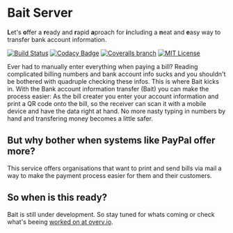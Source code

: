 # Bait Server
**L**et's **o**ffer a **r**eady and **r**apid **a**proach for **i**ncluding a **n**eat and **e**asy way to transfer bank account information.

[![Build Status](https://travis-ci.org/joekienzle/bait.svg?branch=develop)](https://travis-ci.org/joekienzle/bait) [![Codacy Badge](https://api.codacy.com/project/badge/Grade/e95bfbfd04d74bb5803a174728c3f5ba)](https://www.codacy.com/app/johaennes-pfeifer/bait?utm_source=github.com&amp;utm_medium=referral&amp;utm_content=jpfeifer/bait&amp;utm_campaign=Badge_Grade) [![Coveralls branch](https://img.shields.io/coveralls/jpfeifer/bait/develop.svg)](https://coveralls.io/github/jpfeifer/bait?branch=develop) [![MIT License](https://img.shields.io/badge/license-MIT-blue.svg) ](https://github.com/joekienzle/bait/blob/develop/LICENSE)

Ever had to manually enter everything when paying a bill? Reading complicated billing numbers and bank account info sucks and you shouldn't be bothered with quadruple checking these infos. This is where Bait kicks in. With the Bank account information transfer (Bait) you can make the process easier: As the bill creater you enter your account information and print a QR code onto the bill, so the receiver can scan it with a mobile device and have the data right at hand. No more nasty typing in numbers by hand and transfering money becomes a little safer. 

## But why bother when systems like PayPal offer more?

This service offers organisations that want to print and send bills via mail a way to make the payment process easier for them and their customers.

## So when is this ready?

Bait is still under development. So stay tuned for whats coming or check what's beeing [worked on at overv.io](https://overv.io/workspace/jpfeifer/helpful-albatross/board/).
